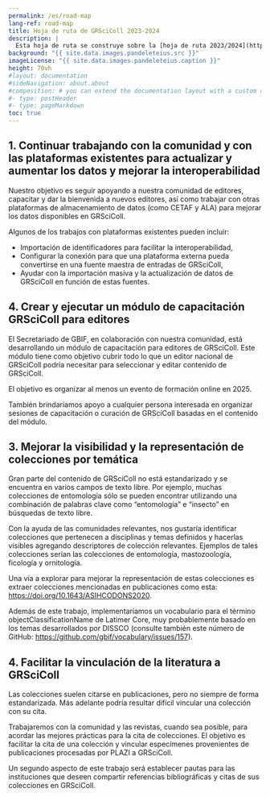 ```yaml
---
permalink: /es/road-map
lang-ref: road-map
title: Hoja de ruta de GRSciColl 2023-2024
description: |
  Esta hoja de ruta se construye sobre la [hoja de ruta 2023/2024](https://github.com/gbif/registry/blob/dev/roadmap-grscicoll-2023-2024.md).
background: "{{ site.data.images.pandeleteius.src }}"
imageLicense: "{{ site.data.images.pandeleteius.caption }}"
height: 70vh
#layout: documentation
#sideNavigation: about.about
#composition: # you can extend the documentation layout with a custom composition
#- type: postHeader
#- type: pageMarkdown
toc: true
---
```


## 1.   Continuar trabajando con la comunidad y con las plataformas existentes para actualizar y aumentar los datos y mejorar la interoperabilidad

Nuestro objetivo es seguir apoyando a nuestra comunidad de editores, capacitar y dar la bienvenida a nuevos editores, así como trabajar con otras plataformas de almacenamiento de datos (como CETAF y ALA) para mejorar los datos disponibles en GRSciColl.

Algunos de los trabajos con plataformas existentes pueden incluir:
- Importación de identificadores para facilitar la interoperabilidad,
- Configurar la conexión para que una plataforma externa pueda convertirse en una fuente maestra de entradas de GRSciColl,
- Ayudar con la importación masiva y la actualización de datos de GRSciColl en función de estas fuentes.

## 4.   Crear y ejecutar un módulo de capacitación GRSciColl para editores

El Secretariado de GBIF, en colaboración con nuestra comunidad, está desarrollando un módulo de capacitación para editores de GRSciColl. Este módulo tiene como objetivo cubrir todo lo que un editor nacional de GRSciColl podría necesitar para seleccionar y editar contenido de GRSciColl.

El objetivo es organizar al menos un evento de formación online en 2025.

También brindaríamos apoyo a cualquier persona interesada en organizar sesiones de capacitación o curación de GRSciColl basadas en el contenido del módulo.

## 3.   Mejorar la visibilidad y la representación de colecciones por temática

Gran parte del contenido de GRSciColl no está estandarizado y se encuentra en varios campos de texto libre. Por ejemplo, muchas colecciones de entomología sólo se pueden encontrar utilizando una combinación de palabras clave como “entomología” e “insecto” en búsquedas de texto libre.

Con la ayuda de las comunidades relevantes, nos gustaría identificar colecciones que pertenecen a disciplinas y temas definidos y hacerlas visibles agregando descriptores de colección relevantes. Ejemplos de tales colecciones serían las colecciones de entomología, mastozoología, ficología y ornitología.

Una vía a explorar para mejorar la representación de estas colecciones es extraer colecciones mencionadas en publicaciones como esta: https://doi.org/10.1643/ASIHCODONS2020.

Además de este trabajo, implementaríamos un vocabulario para el término objectClassificationName de Latimer Core, muy probablemente basado en los temas desarrollados por DISSCO (consulte también este número de GitHub: https://github.com/gbif/vocabulary/issues/157).

## 4.   Facilitar la vinculación de la literatura a GRSciColl

Las colecciones suelen citarse en publicaciones, pero no siempre de forma estandarizada. Más adelante podría resultar difícil vincular una colección con su cita.

Trabajaremos con la comunidad y las revistas, cuando sea posible, para acordar las mejores prácticas para la cita de colecciones. El objetivo es facilitar la cita de una colección y vincular especímenes provenientes de publicaciones procesadas por PLAZI a GRSciColl.

Un segundo aspecto de este trabajo será establecer pautas para las instituciones que deseen compartir referencias bibliográficas y citas de sus colecciones en GRSciColl.

